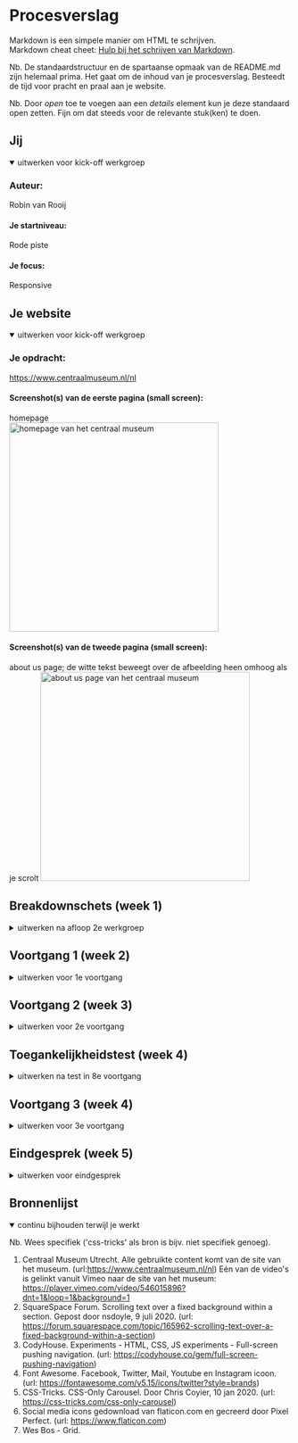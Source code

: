 # Procesverslag
Markdown is een simpele manier om HTML te schrijven.  
Markdown cheat cheet: [Hulp bij het schrijven van Markdown](https://github.com/adam-p/markdown-here/wiki/Markdown-Cheatsheet).

Nb. De standaardstructuur en de spartaanse opmaak van de README.md zijn helemaal prima. Het gaat om de inhoud van je procesverslag. Besteedt de tijd voor pracht en praal aan je website.

Nb. Door *open* toe te voegen aan een *details* element kun je deze standaard open zetten. Fijn om dat steeds voor de relevante stuk(ken) te doen.





## Jij

<details open>
<summary>uitwerken voor kick-off werkgroep</summary>

### Auteur:
Robin van Rooij

#### Je startniveau:
Rode piste

#### Je focus:
Responsive
 
</details>





## Je website

<details open>
<summary>uitwerken voor kick-off werkgroep</summary>

### Je opdracht:
https://www.centraalmuseum.nl/nl

#### Screenshot(s) van de eerste pagina (small screen): 
homepage  
<img src="/images/1a.png" width="375px" alt="homepage van het centraal museum">

#### Screenshot(s) van de tweede pagina (small screen):
about us page; de witte tekst beweegt over de afbeelding heen omhoog als je scrolt
<img src="images/2b.jpg" width="375px" alt="about us page van het centraal museum">
 
</details>





## Breakdownschets (week 1)

<details>
<summary>uitwerken na afloop 2e werkgroep</summary>

### de hele pagina: 
<img src="images/breakdown-01.jpg" width="375px" alt="breakdown van de 1e pagina en menu">
<img src="images/breakdown-02.jpg" width="375px" alt="breakdown van de 2e pagina">

### dynamisch deel (bijv menu): 
<img src="images/carousel.jpg" width="375px" alt="breakdown van image carousel">
// kan ook de lijst in een flexbox zetten en overflow:scroll gebruiken
<img src="images/navigation.jpg" width="375px" alt="breakdown van de navigatie"> 
<img src="images/scroll.jpg" width="375px" alt="breakdown van het text over image scrollen">

</details>





## Voortgang 1 (week 2)

<details>
<summary>uitwerken voor 1e voortgang</summary>

### Stand van zaken
- Ik heb alle html geschreven voor de eerste pagina en ik heb de styling geschreven voor de header. Ik heb hiervoor heel erg veel mijn breakdown schets gebruikt dus hierdoor was het best wel snel af. Ik verwacht dat het schrijven van de css wat langer gaat duren.
- Bij het stylen van de header vond ik de iframe vervelend, in de video die erin geladen wordt zit wat witruimte boven en beneden die ik dus niet met styling van het iframe kan wegkrijgen, alleen door bijvoorbeeld top:-2em; op de iframe te zetten.


### Verslag van meeting
- Als je een link hebt die nog nergens heen gaat omdat je nog maar 1 pagina van een website hebt, kan je een # in de href zetten, hierdoor werkt het als een link maar wordt de pagina gewoon herladen. Dit heb ik nu zelf ook gedaan in mijn html.
- Ik heb de iframe nu in de html gestyled, terwijl het eigenlijk de bedoeling is dat de styling zoveel mogelijk in de css gebeurt. Ik had eerder wat moeite gehad met het stylen van de iframe via css (er leek niks te veranderen aan de width en height), maar ik zou het nog eens kunnen proberen met een id: iframe (id="video") en #video {width: 100vw;}.
- Ik heb nu veel button elementen gebruikt, terwijl het eigenlijk links zijn die eruit moeten gaan zien als buttons. Daarom wil ik de button elementen gaan vervangen met linkjes en ze dan weer stylen.

</details>





## Voortgang 2 (week 3)

<details>
<summary>uitwerken voor 2e voortgang</summary>

### Stand van zaken
- Ik had eerst moeite met het laten openen en sluiten van het hamburger menu, maar met hulp in de les was dit gelukkig snel opgelost. De iframe blokkeerde de klik, daarom moest ik in de css "click-..." toevoegen aan het menu, nu is het wel klikbaar.
- Verder ben ik bijna klaar met het stylen van de eerste pagina. Ik ben nog niet begonnen met de tweede pagina, maar de basis hiervan is heel vergelijkbaar met de eerste dus dat komt wel goed.


### Verslag van meeting
- Ik gebruik nu 2x een id in de header, dat is niet nodig want je kan die links selecteren met bijvoorbeeld nth-of-type(2).
- De icons voor de hamburger menu heeft de originele site waarschijnlijk van fontawesome.
- Ik wil de animatie voor de hamburger menu button proberen na te maken. Om dat makkelijk te doen kan ik twee icons nemen en ze in elkaar laten overgaan met een animatie. Ik kan met classList in javascript een class toevoegen voor het start en eind punt, dus bijvoorbeeld als de animatie moet eindigen voeg ik een class toe die een pijl icoon weergeeft.
- De css ziet er netjes uit en ik kan wat beter letten op de manier waarop ik inspringt in de html om het beter leesbaar te maken.

</details>





## Toegankelijkheidstest (week 4)

<details>
<summary>uitwerken na test in 8e voortgang</summary>

### Bevindingen
Lijst met je bevindingen die in de test naar voren kwamen:

#### Zicht.
Bril 1: Combined eyeloss, Diabetic eye disease.
Goed te doen, want de tekst is groot. Maar op de 2e pagina bij de witte tekst moet je iets meer moeite doen, en op p1 dunne zwarte tekst op beige. Achtergrond bij witte tekst kan donkerder, een schaduw achter de tekst of de tekst zwart maken.

Bril 2: blur/glare.
Alleen de aller grootste titels zijn te lezen, vanaf ongeveer 30px begint de tekst leesbaar te worden.

Bril 3: central field loss.
Als de tekst op het midden van het scherm staat is het niet leesbaar door de vlek heen. Je moet echt langs de vlek heenlezen. Omdat veel tekst left aligned is kan je nog wel een beetje lezen wat er staat,
dus dat helpt best wel.

Bril 4: peripheral screen loss.
De kleine tekst is slechter leesbaar, de grote tekst is okay en de pagina structuur is duidelijk door de achtergrondkleuren (duidelijke opdeling in sections en articles) maar het kost wel veel moeite om te lezen.

Hier een omschrijving van hoe het opgelost kan worden (met indien nodig een afbeelding)

#### Screenreader. 
De screenreader slaat sommige onderdelen van de site over. vooral op de 2e pagina. Er wordt niet aangegeven dat je het hamburger menu ingaat. Het zou sowieso fijn zijn om de optie te hebben om dit over te slaan en meteen naar de content te gaan. Niet alle kopjes worden voorgelezen en niet alle afbeeldingen worden opgenoemd, ook als ze wel een alt tekst hebben. Wel worden de linkjes goed voorgelezen.

Op de officiele website van het centraal museum worden wel alle kopjes goed voorgelezen. Wat ook anders is dan bij mijn site is dat het menu pas onderaan de pagina wordt geselecteerd. De inhoudt wordt ook niet automatische voorgelezen, maar je opent het door op enter te drukken.

Hier een omschrijving van hoe het opgelost kan worden (met indien nodig een afbeelding)
Je moet het menu kunnen openen met bijvoorbeeld enter. En alle kopjes moeten geselecteerd worden.

#### Keyboard users. 
Hier korte omschrijving (met indien nodig een afbeelding)
Ik heb nog geen states zoals focus state voor toetsenbord gebruikers. Je kan op alle links en knoppen tabben. Andere elementen worden wel soms overgeslagen zoals sommige tekst en het hamburger menu. Je moet het hamburger menu wel kunnen selecteren anders kan je het nooit openen als je alleen je keyboard gebruikt.

Hier een omschrijving van hoe het opgelost kan worden (met indien nodig een afbeelding)
Ik moet focus states toevoegen. En het menu moet selecteerdbaar en openbaar zijn.


#### Motoriek. 
Met een elastiek om je hand (minder motoriek in je hand) gaat het nog wel goed op de site. Dat komt denk ik vooral doordat al mijn knoppen groot zijn, hierdoor zijn ze makkelijk te drukken. In de footer zijn de linkjes iets kleiner dus daar heb ik al meer moeite mee om ze goed te selecteren.

Hier een omschrijving van hoe het opgelost kan worden (met indien nodig een afbeelding)
Alle knoppen en linkjes lekker groot zodat het makkelijk is om erop te klikken. Je kan ook meer ruimte tussen de linkjes zetten zodat je niet per ongeluk op de verkeerde klikt.

</details>


## Voortgang 3 (week 4)

<details>
<summary>uitwerken voor 3e voortgang</summary>

### Stand van zaken
Ik heb deze week de tweede pagina gemaakt en de toegankelijksheids test gedaan. Ik wilde een aantal regels schrijven in de css die alleen zouden gelden voor de tweede pagina, daarom heb ik nu de tweede pagina een id gegeven op de body, hiermee selecteer ik de paar elementen die anders moeten dan de homepage. Na de toegankelijkheids testen heb ik het hamburger menu aangepast. Je kon eerst niet de menu button selecteren met toetsenbord en er stond geen focus state op. Ik heb de link met de image erin verandert naar een button met een background-image. Als er gefocust wordt op de menu knop wordt hij groter en verandert de achtergrond van kleur. Nu moet ik nog states maken voor de rest van de links op de site, en de site responsive maken met media queries.

### Verslag van meeting
hier na afloop snel de uitkomsten van de meeting vastleggen

- Zet genoeg comments neer, ook meer in de html, zorg voor meer overdraagbaarheid.
- Je kan met a href="" linken naar de andere pagina van de site (is chill voor iemand door je site heen gaat om te testen).
- Het is mogelijk om een keyboard event toe te voegen aan je eventlistener om het menu te openen met een bepaalde toets.

~ to do list ~
toegankelijkheid verbeteren:
- states voor het form
- states voor de "Lees meer" links
- witte tekst beter leesbaar
- alle headers en links keyboard selectable maken

site afmaken:
- terug naar boven knop
- scroll tekst pagina 2
- responsive media queries
- goede comments plaatsen

</details>





## Eindgesprek (week 5)

<details>
<summary>uitwerken voor eindgesprek</summary>

### Stand van zaken
hier dit ging goed & dit was lastig (neem ook screenshots op van delen van je website en code)

Wat goed ging was het gebruiken van semantische html en selectors en het vermijden van divs, classes en id's. Ik vond het soms moeilijk om overzicht te houden in de code, het zou helpen als ik eerder was begonnen met het schrijven van goede comments.
Ik had eerst ook veel moeite met het responsive maken van de website, want ik wilde een aantal articles naast elkaar laten komen en anders indelen, ik heb uiteindelijk grid hiervoor gebruikt in plaats van flexbox waarmee ik het eerst had gedaan. Met grid kon ik de afbeelding en tekst mooi naast elkaar zetten zonder een extra div te gebruiken.
Het had wel wat makkelijker geweest als ik in het begin al had geweten hoe ik de site responsive ging maken, want aan het einde moest ik code gaan herschrijven om het te laten werken.

### Screenshot(s)

hier screenshot(s) van je eindresultaat

</details>





## Bronnenlijst

<details open>
<summary>continu bijhouden terwijl je werkt</summary>

Nb. Wees specifiek ('css-tricks' als bron is bijv. niet specifiek genoeg).

1. Centraal Museum Utrecht. Alle gebruikte content komt van de site van het museum. (url:https://www.centraalmuseum.nl/nl) Eén van de video's is gelinkt vanuit Vimeo naar de site van het museum: https://player.vimeo.com/video/546015896?dnt=1&loop=1&background=1 
2. SquareSpace Forum. Scrolling text over a fixed background within a section. Gepost door nsdoyle, 9 juli 2020. 
(url: https://forum.squarespace.com/topic/165962-scrolling-text-over-a-fixed-background-within-a-section)
3. CodyHouse. Experiments - HTML, CSS, JS experiments - Full-screen pushing navigation. (url: https://codyhouse.co/gem/full-screen-pushing-navigation)
4. Font Awesome. Facebook, Twitter, Mail, Youtube en Instagram icoon. (url: https://fontawesome.com/v5.15/icons/twitter?style=brands)
5. CSS-Tricks. CSS-Only Carousel. Door Chris Coyier, 10 jan 2020. (url: https://css-tricks.com/css-only-carousel)
6. Social media icons gedownload van flaticon.com en gecreerd door Pixel Perfect. (url: https://www.flaticon.com)
7. Wes Bos - Grid.

</details>
